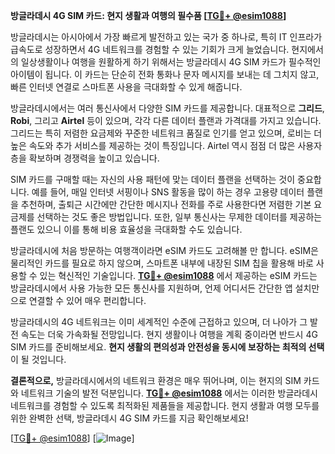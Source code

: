 **방글라데시 4G SIM 카드: 현지 생활과 여행의 필수품 [[TG💪+ @esim1088](https://t.me/s/esim1088)]**

방글라데시는 아시아에서 가장 빠르게 발전하고 있는 국가 중 하나로, 특히 IT 인프라가 급속도로 성장하면서 4G 네트워크를 경험할 수 있는 기회가 크게 늘었습니다. 현지에서의 일상생활이나 여행을 원활하게 하기 위해서는 방글라데시 4G SIM 카드가 필수적인 아이템이 됩니다. 이 카드는 단순히 전화 통화나 문자 메시지를 보내는 데 그치지 않고, 빠른 인터넷 연결로 스마트폰 사용을 극대화할 수 있게 해줍니다.

방글라데시에서는 여러 통신사에서 다양한 SIM 카드를 제공합니다. 대표적으로 **그리드**, **Robi**, 그리고 **Airtel** 등이 있으며, 각각 다른 데이터 플랜과 가격대를 가지고 있습니다. 그리드는 특히 저렴한 요금제와 꾸준한 네트워크 품질로 인기를 얻고 있으며, 로비는 더 높은 속도와 추가 서비스를 제공하는 것이 특징입니다. Airtel 역시 점점 더 많은 사용자층을 확보하며 경쟁력을 높이고 있습니다.

SIM 카드를 구매할 때는 자신의 사용 패턴에 맞는 데이터 플랜을 선택하는 것이 중요합니다. 예를 들어, 매일 인터넷 서핑이나 SNS 활동을 많이 하는 경우 고용량 데이터 플랜을 추천하며, 출퇴근 시간에만 간단한 메시지나 전화를 주로 사용한다면 저렴한 기본 요금제를 선택하는 것도 좋은 방법입니다. 또한, 일부 통신사는 무제한 데이터를 제공하는 플랜도 있으니 이를 통해 비용 효율성을 극대화할 수도 있습니다.

방글라데시에 처음 방문하는 여행객이라면 eSIM 카드도 고려해볼 만 합니다. eSIM은 물리적인 카드를 필요로 하지 않으며, 스마트폰 내부에 내장된 SIM 칩을 활용해 바로 사용할 수 있는 혁신적인 기술입니다. **[TG💪+ @esim1088](https://t.me/s/esim1088)** 에서 제공하는 eSIM 카드는 방글라데시에서 사용 가능한 모든 통신사를 지원하며, 언제 어디서든 간단한 앱 설치만으로 연결할 수 있어 매우 편리합니다.

방글라데시의 4G 네트워크는 이미 세계적인 수준에 근접하고 있으며, 더 나아가 그 발전 속도는 더욱 가속화될 전망입니다. 현지 생활이나 여행을 계획 중이라면 반드시 4G SIM 카드를 준비해보세요. **현지 생활의 편의성과 안전성을 동시에 보장하는 최적의 선택**이 될 것입니다.

**결론적으로,** 방글라데시에서의 네트워크 환경은 매우 뛰어나며, 이는 현지의 SIM 카드와 네트워크 기술의 발전 덕분입니다. **[TG💪+ @esim1088](https://t.me/s/esim1088)** 에서는 이러한 방글라데시 네트워크를 경험할 수 있도록 최적화된 제품들을 제공합니다. 현지 생활과 여행 모두를 위한 완벽한 선택, 방글라데시 4G SIM 카드를 지금 확인해보세요!

[[TG💪+ @esim1088](https://t.me/s/esim1088)] [![Image](https://i.postimg.cc/Y0z9fWf4/image.png)]